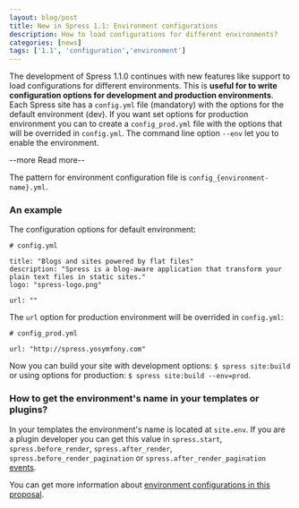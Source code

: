 ```yaml
---
layout: blog/post
title: New in Spress 1.1: Environment configurations
description: How to load configurations for different environments?
categories: [news]
tags: ['1.1', 'configuration','environment']
---
```

The development of Spress 1.1.0 continues with new features like support to load configurations for
different environments. This is **useful for to write configuration options for development 
and production environments**. Each Spress site has a `config.yml` file (mandatory) with the options
for the default environment (dev). If you want set options for production environment you can
to create a `config_prod.yml` file with the options that will be overrided in `config.yml`.
The command line option `--env` let you to enable the environment.

--more Read more--

The pattern for environment configuration file is `config_{environment-name}.yml`.

### An example

The configuration options for default environment:

```
# config.yml

title: "Blogs and sites powered by flat files"
description: "Spress is a blog-aware application that transform your plain text files in static sites."
logo: "spress-logo.png"

url: ""
```

The `url` option for production environment will be overrided in `config.yml`:

```
# config_prod.yml

url: "http://spress.yosymfony.com"

```

Now you can build your site with development options: `$ spress site:build` or using options for production:
`$ spress site:build --env=prod`.

### How to get the environment's name in your templates or plugins?

In your templates the environment's name is located at `site.env`. If you are a plugin developer you can
get this value in `spress.start`, `spress.before_render`, `spress.after_render`, `spress.before_render_pagination` 
or `spress.after_render_pagination` [events](/docs/developers/events-list).


You can get more information about [environment configurations in this proposal](https://github.com/yosymfony/Spress/issues/9).
